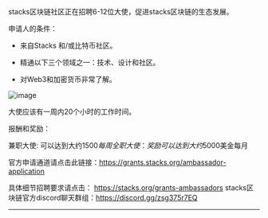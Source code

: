 

stacks区块链社区正在招聘6-12位大使，促进stacks区块链的生态发展。

申请人的条件：

* 来自Stacks 和/或比特币社区。

* 精通以下三个领域之一：技术、设计和社区。

* 对Web3和加密货币非常了解。

![image](https://miro.medium.com/max/1400/1*BxBIBqcUjbOcrHdgZHVSRw.png)

大使应该有一周内20个小时的工作时间。

报酬和奖励：

兼职大使: 可以达到大约$1500每周
全职大使：奖励可以达到大约$5000美金每月

官方申请通道请点击此链接：https://grants.stacks.org/ambassador-application

具体细节招聘要求请点击：
https://stacks.org/grants-ambassadors
stacks区块链官方discord聊天群组：https://discord.gg/zsg375r7EQ



---

